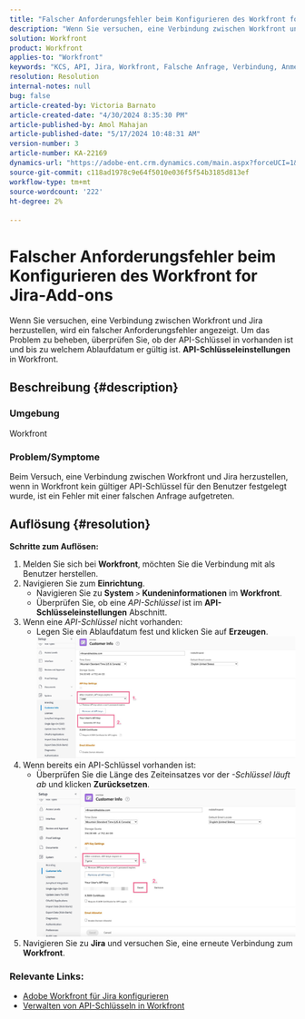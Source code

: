 ```yaml
---
title: "Falscher Anforderungsfehler beim Konfigurieren des Workfront for Jira-Add-ons"
description: "Wenn Sie versuchen, eine Verbindung zwischen Workfront und Jira herzustellen, wird ein falscher Anforderungsfehler angezeigt."
solution: Workfront
product: Workfront
applies-to: "Workfront"
keywords: "KCS, API, Jira, Workfront, Falsche Anfrage, Verbindung, Anmeldung"
resolution: Resolution
internal-notes: null
bug: false
article-created-by: Victoria Barnato
article-created-date: "4/30/2024 8:35:30 PM"
article-published-by: Amol Mahajan
article-published-date: "5/17/2024 10:48:31 AM"
version-number: 3
article-number: KA-22169
dynamics-url: "https://adobe-ent.crm.dynamics.com/main.aspx?forceUCI=1&pagetype=entityrecord&etn=knowledgearticle&id=8ae34b2d-3107-ef11-9f8a-6045bd0a08d9"
source-git-commit: c118ad1978c9e64f5010e036f5f54b3185d813ef
workflow-type: tm+mt
source-wordcount: '222'
ht-degree: 2%

---
```


# Falscher Anforderungsfehler beim Konfigurieren des Workfront for Jira-Add-ons


Wenn Sie versuchen, eine Verbindung zwischen Workfront und Jira herzustellen, wird ein falscher Anforderungsfehler angezeigt. Um das Problem zu beheben, überprüfen Sie, ob der API-Schlüssel in vorhanden ist und bis zu welchem Ablaufdatum er gültig ist. <b>API-Schlüsseleinstellungen</b> in Workfront.

## Beschreibung {#description}


### <b>Umgebung</b>

Workfront



### <b>Problem/Symptome</b>

Beim Versuch, eine Verbindung zwischen Workfront und Jira herzustellen, wenn in Workfront kein gültiger API-Schlüssel für den Benutzer festgelegt wurde, ist ein Fehler mit einer falschen Anfrage aufgetreten.


## Auflösung {#resolution}

<b>Schritte zum Auflösen:</b>
1. Melden Sie sich bei <b>Workfront</b>, möchten Sie die Verbindung mit als Benutzer herstellen.
2. Navigieren Sie zum <b>Einrichtung</b>.
   - Navigieren Sie zu <b>System</b> `>`  <b>Kundeninformationen</b> im <b>Workfront</b>.
   - Überprüfen Sie, ob eine *API-Schlüssel* ist im <b>API-Schlüsseleinstellungen</b> Abschnitt.
3. Wenn eine *API-Schlüssel* nicht vorhanden:
   - Legen Sie ein Ablaufdatum fest und klicken Sie auf <b>Erzeugen</b>.![](assets/8674b399-6903-ee11-8f6e-6045bd006c82.png)
4. Wenn bereits ein API-Schlüssel vorhanden ist:
   - Überprüfen Sie die Länge des Zeiteinsatzes vor der *-Schlüssel läuft ab* und klicken <b>Zurücksetzen</b>.![](assets/85b20db8-6903-ee11-8f6e-6045bd006c82.png)
5. Navigieren Sie zu <b>Jira</b> und versuchen Sie, eine erneute Verbindung zum <b>Workfront</b>.




### <b>Relevante Links:</b>

- [Adobe Workfront für Jira konfigurieren](https://experienceleague.adobe.com/docs/workfront/using/adobe-workfront-integrations/workfront-for-jira/configure-workfront-for-jira.html?lang=en)
- [Verwalten von API-Schlüsseln in Workfront](https://experienceleague.adobe.com/docs/workfront/using/administration-and-setup/manage-wf/security/manage-api-keys.html?lang=en)


